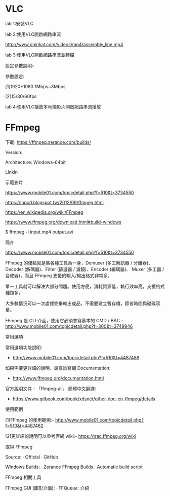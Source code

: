 # VLC



lab 1:安裝VLC

lab 2:使用VLC開啟網路串流

http://www.onirikal.com/videos/mp4/assembly_line.mp4

lab 3:使用VLC開啟網路串流並轉檔

設定參數說明::



參數設定:

[1]1920*1080 1Mbps~3Mbps

[2]15/30/60fps


lab 4:使用VLC播放本地端影片開啟網路串流播放

# FFmpeg

下載: https://ffmpeg.zeranoe.com/builds/

Version:

Architecture: Windows-64bit

Linkin

示範影片


https://www.mobile01.com/topicdetail.php?f=510&t=3734550

https://lnpcd.blogspot.tw/2012/09/ffmpeg.html

https://en.wikipedia.org/wiki/FFmpeg

https://www.ffmpeg.org/download.html#build-windows


$ ffmpeg -i input.mp4 output.avi


簡介

https://www.mobile01.com/topicdetail.php?f=510&t=3734550

FFmpeg 的優點就是集各種工具為一身，Demuxer (多工解訊器 / 分離器)、Decoder (解碼器)、Filter (篩選器 / 濾鏡)、Encoder (編碼器)、
Muxer (多工器 / 合成器)，而且 FFmpeg 支援的輸入/輸出格式非常多，

單一工具就可以解決大部分問題。使用方便，消耗資源低，執行效率高，支援格式種類多，

大多數情況可以一次處裡完畢輸出成品，不需要建立暫存檔，節省時間與磁碟容量。


FFmpeg 是 CLI 介面，使用它必須會寫基本的 CMD / BAT:
  ‧ http://www.mobile01.com/topicdetail.php?f=300&t=3749946


常用選項

常用選項功能說明:

- http://www.mobile01.com/topicdetail.php?f=510&t=4487488

如果需要更詳細的說明，請查詢官網 Documentation:

- http://www.ffmpeg.org/documentation.html

官方說明文件 - 「ffmpeg-all」 簡體中文翻譯:

- https://www.gitbook.com/book/xdsnet/other-doc-cn-ffmpeg/details


使用範例

[1]FFmpeg 的使用範例:- http://www.mobile01.com/topicdetail.php?f=510&t=4487462

[2]更詳細的說明可以參考官網 wiki:- https://trac.ffmpeg.org/wiki



取得 FFmpeg

Source:
  ‧ Official
  ‧ GitHub

Windows Builds:
  ‧ Zeranoe FFmpeg Builds
  ‧ Automatic build script


FFmpeg 相關工具

FFmpeg GUI (圖形介面):
  ‧ FFQueue: 介紹
